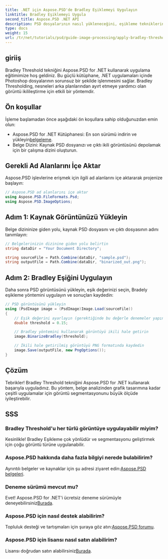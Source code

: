 ```yaml
---
title: .NET için Aspose.PSD'de Bradley Eşiklemeyi Uygulayın
linktitle: Bradley Eşiklemeyi Uygula
second_title: Aspose.PSD .NET API
description: PSD dosyalarının nasıl yükleneceğini, eşikleme tekniklerinin nasıl uygulanacağını ve sonuçlarınızın çeşitli formatlarda nasıl kaydedileceğini adım adım öğrenerek, farklı uygulamalar için görüntü segmentasyon görevlerinizi geliştirin.
type: docs
weight: 15
url: /tr/net/tutorials/psd/guide-image-processing/apply-bradley-thresholding/
---
```

## giriiş

Bradley Threshold tekniğini Aspose.PSD for .NET kullanarak uygulama eğitimimize hoş geldiniz. Bu güçlü kütüphane, .NET uygulamaları içinde Photoshop dosyalarının sorunsuz bir şekilde işlenmesini sağlar. Bradley Thresholding, nesneleri arka planlarından ayırt etmeye yardımcı olan görüntü ikilileştirme için etkili bir yöntemdir.

## Ön koşullar

İşleme başlamadan önce aşağıdaki ön koşullara sahip olduğunuzdan emin olun:

-  Aspose.PSD for .NET Kütüphanesi: En son sürümü indirin ve yükleyin[belgeleme](https://reference.aspose.com/psd/net/).
- Belge Dizini: Kaynak PSD dosyanızı ve çıktı ikili görüntüsünü depolamak için bir çalışma dizini oluşturun.

## Gerekli Ad Alanlarını İçe Aktar

Aspose.PSD işlevlerine erişmek için ilgili ad alanlarını içe aktararak projenize başlayın:

```csharp
// Aspose.PSD ad alanlarını içe aktar
using Aspose.PSD.FileFormats.Psd;
using Aspose.PSD.ImageOptions;
```

## Adım 1: Kaynak Görüntünüzü Yükleyin

Belge dizininize giden yolu, kaynak PSD dosyasını ve çıktı dosyasının adını tanımlayın:

```csharp
// Belgelerinizin dizinine giden yolu belirtin
string dataDir = "Your Document Directory";

string sourceFile = Path.Combine(dataDir, "sample.psd");
string outputFile = Path.Combine(dataDir, "binarized_out.png");
```

## Adım 2: Bradley Eşiğini Uygulayın

Daha sonra PSD görüntüsünü yükleyin, eşik değerinizi seçin, Bradely eşikleme yöntemini uygulayın ve sonuçları kaydedin:

```csharp
// PSD görüntüsünü yükleyin
using (PsdImage image = (PsdImage)Image.Load(sourceFile))
{
    // Eşik değerini ayarlayın (gerektiğinde bu değerle denemeler yapın)
    double threshold = 0.15;

    // Bradley yöntemini kullanarak görüntüyü ikili hale getirin
    image.BinarizeBradley(threshold);

    // İkili hale getirilmiş görüntüyü PNG formatında kaydedin
    image.Save(outputFile, new PngOptions());
}
```

## Çözüm

Tebrikler! Bradley Threshold tekniğini Aspose.PSD for .NET kullanarak başarıyla uyguladınız. Bu yöntem, belge analizinden grafik tasarımına kadar çeşitli uygulamalar için görüntü segmentasyonunu büyük ölçüde iyileştirebilir.

## SSS

### Bradley Threshold'u her türlü görüntüye uygulayabilir miyim?

Kesinlikle! Bradley Eşikleme çok yönlüdür ve segmentasyonu geliştirmek için çoğu görüntü türüne uygulanabilir.

### Aspose.PSD hakkında daha fazla bilgiyi nerede bulabilirim?

 Ayrıntılı belgeler ve kaynaklar için şu adresi ziyaret edin:[Aspose.PSD belgeleri](https://reference.aspose.com/psd/net/).

### Deneme sürümü mevcut mu?

Evet! Aspose.PSD for .NET'i ücretsiz deneme sürümüyle deneyebilirsiniz[Burada](https://releases.aspose.com/).

### Aspose.PSD için nasıl destek alabilirim?

 Topluluk desteği ve tartışmaları için şuraya göz atın:[Aspose.PSD forumu](https://forum.aspose.com/c/psd/34).

### Aspose.PSD için lisansı nasıl satın alabilirim?

 Lisansı doğrudan satın alabilirsiniz[Burada](https://purchase.conholdate.com/buy).
